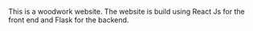 This is a woodwork website. 
The website is build using React Js for the front end and Flask for the backend.